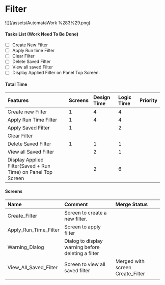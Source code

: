 # Filter

![](/assets/AutomataWork %283%29.png)

#### Tasks List \(Work Need To Be Done\)

* [ ] Create New Filter
* [ ] Apply Run time Filter
* [ ] Clear Filter
* [ ] Delete Saved Filter
* [ ] View all saved Filter
* [ ] Display Applied Filter on Panel Top Screen.

#### 

#### Total Time

| Features | Screens | Design Time | Logic Time | Priority |
| :--- | :--- | :--- | :--- | :--- |
| Create new Filter | 1 | 4 | 4 |  |
| Apply Run Time Filter | 1 | 4 | 4 |  |
| Apply Saved Filter | 1 |  | 2 |  |
| Clear Filter |  |  |  |  |
| Delete Saved Filter | 1 | 1 | 1 |  |
| View all Saved Filter |  | 2 | 1 |  |
| Display Applied Filter\(Saved + Run Time\) on Panel Top Screen |  | 2 | 6 |  |

#### Screens

| Name | Comment | Merge Status |
| :--- | :--- | :--- |
| Create\_Filter | Screen to create a new filter. |  |
| Apply\_Run\_Time\_Filter | Screen to apply filter |  |
| Warning\_Dialog | Dialog to display warning before deleting a filter |  |
| View\_All\_Saved\_Filter | Screen to view all saved filter | Merged with screen Create\_Filter |
|  |  |  |

#### 



